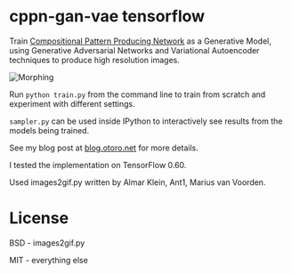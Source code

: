 # cppn-gan-vae tensorflow

Train [Compositional Pattern Producing Network](https://en.wikipedia.org/wiki/Compositional_pattern-producing_network) as a Generative Model, using Generative Adversarial Networks and Variational Autoencoder techniques to produce high resolution images.

![Morphing](https://cdn.rawgit.com/hardmaru/cppn-gan-vae-tensorflow/master/examples/output_linear.gif)

Run `python train.py` from the command line to train from scratch and experiment with different settings.

`sampler.py` can be used inside IPython to interactively see results from the models being trained.

See my blog post at [blog.otoro.net](http://blog.otoro.net/2016/04/01/generating-abstract-patterns-with-tensorflow/) for more details.

I tested the implementation on TensorFlow 0.60.

Used images2gif.py written by Almar Klein, Ant1, Marius van Voorden.

# License

BSD - images2gif.py

MIT - everything else
